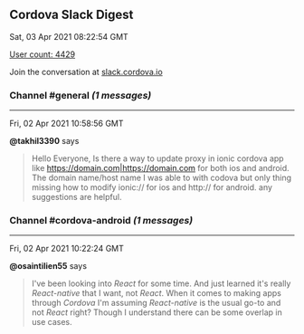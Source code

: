 ## Cordova Slack Digest
Sat, 03 Apr 2021 08:22:54 GMT

[User count: 4429](https://cordova.slack.com/)


Join the conversation at [slack.cordova.io](http://slack.cordova.io/)

### __Channel #general__ _(1 messages)_
---

Fri, 02 Apr 2021 10:58:56 GMT

__@takhil3390__ says 
> Hello Everyone,
> Is there a way to update proxy in ionic cordova app like <https://domain.com|https://domain.com> for both ios and android. The domain name/host name I was able to with codova but only thing missing how to modify ionic:// for ios and http:// for android. any suggestions are helpful.
> 

### __Channel #cordova-android__ _(1 messages)_
---

Fri, 02 Apr 2021 10:22:24 GMT

__@osaintilien55__ says 
> I've been looking into *React* for some time. And just learned it's really *React-native* that I want, not *React*. When it comes to making apps through *Cordova* I'm assuming *React-native* is the usual go-to and not *React* right? Though I understand there can be some overlap in use cases.
> 
